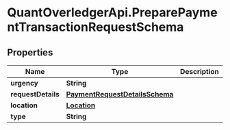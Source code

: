 # QuantOverledgerApi.PreparePaymentTransactionRequestSchema

## Properties

Name | Type | Description | Notes
------------ | ------------- | ------------- | -------------
**urgency** | **String** |  | [optional] 
**requestDetails** | [**PaymentRequestDetailsSchema**](PaymentRequestDetailsSchema.md) |  | [optional] 
**location** | [**Location**](Location.md) |  | [optional] 
**type** | **String** |  | [optional] 


